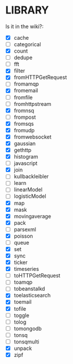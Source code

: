 LIBRARY
=======


Is it in the wiki?:

- [X] cache
- [ ] categorical
- [X] count
- [ ] dedupe
- [ ] fft
- [X] filter
- [X] fromHTTPGetRequest
- [ ] fromamqp
- [X] fromemail
- [ ] fromfile
- [ ] fromhttpstream
- [X] fromnsq
- [ ] frompost
- [X] fromsqs
- [X] fromudp
- [X] fromwebsocket
- [X] gaussian
- [X] gethttp
- [X] histogram
- [ ] javascript
- [X] join
- [ ] kullbackleibler
- [ ] learn
- [ ] linearModel
- [ ] logisticModel
- [X] map
- [X] mask
- [X] movingaverage
- [X] pack
- [ ] parsexml
- [X] poisson
- [ ] queue
- [X] set
- [X] sync
- [X] ticker
- [X] timeseries
- [ ] toHTTPGetRequest
- [ ] toamqp
- [ ] tobeanstalkd
- [X] toelasticsearch
- [X] toemail
- [X] tofile
- [ ] toggle
- [ ] tolog
- [ ] tomongodb
- [ ] tonsq
- [ ] tonsqmulti
- [X] unpack
- [X] zipf
